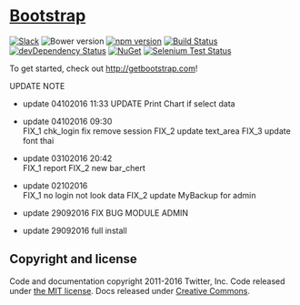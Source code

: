 # [Bootstrap](http://getbootstrap.com)

[![Slack](https://bootstrap-slack.herokuapp.com/badge.svg)](https://bootstrap-slack.herokuapp.com)
![Bower version](https://img.shields.io/bower/v/bootstrap.svg)
[![npm version](https://img.shields.io/npm/v/bootstrap.svg)](https://www.npmjs.com/package/bootstrap)
[![Build Status](https://img.shields.io/travis/twbs/bootstrap/master.svg)](https://travis-ci.org/twbs/bootstrap)
[![devDependency Status](https://img.shields.io/david/dev/twbs/bootstrap.svg)](https://david-dm.org/twbs/bootstrap#info=devDependencies)
[![NuGet](https://img.shields.io/nuget/v/bootstrap.svg)](https://www.nuget.org/packages/Bootstrap)
[![Selenium Test Status](https://saucelabs.com/browser-matrix/bootstrap.svg)](https://saucelabs.com/u/bootstrap)

To get started, check out <http://getbootstrap.com>!

UPDATE NOTE
- update 04102016 11:33 
    UPDATE Print Chart if select data

- update 04102016 09:30  
    FIX_1 chk_login fix remove session 
    FIX_2 update text_area 
    FIX_3 update font thai

- update 03102016 20:42  
    FIX_1 report
    FIX_2 new bar_chert

- update 02102016  
    FIX_1 no login not look data
    FIX_2 update MyBackup for admin

- update 29092016 FIX BUG MODULE ADMIN

- update 29092016 full install

## Copyright and license

Code and documentation copyright 2011-2016 Twitter, Inc. Code released under [the MIT license](https://github.com/twbs/bootstrap/blob/master/LICENSE). Docs released under [Creative Commons](https://github.com/twbs/bootstrap/blob/master/docs/LICENSE).
